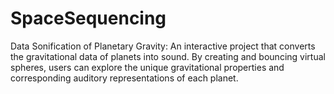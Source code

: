 # SpaceSequencing
Data Sonification of Planetary Gravity: An interactive project that converts the gravitational data of planets into sound. By creating and bouncing virtual spheres, users can explore the unique gravitational properties and corresponding auditory representations of each planet.
